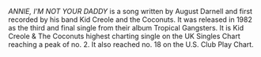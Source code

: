 _ANNIE, I'M NOT YOUR DADDY_ is a song written by August Darnell and first recorded by his band Kid Creole and the Coconuts. It was released in 1982 as the third and final single from their album Tropical Gangsters. It is Kid Creole & The Coconuts highest charting single on the UK Singles Chart reaching a peak of no. 2. It also reached no. 18 on the U.S. Club Play Chart.
